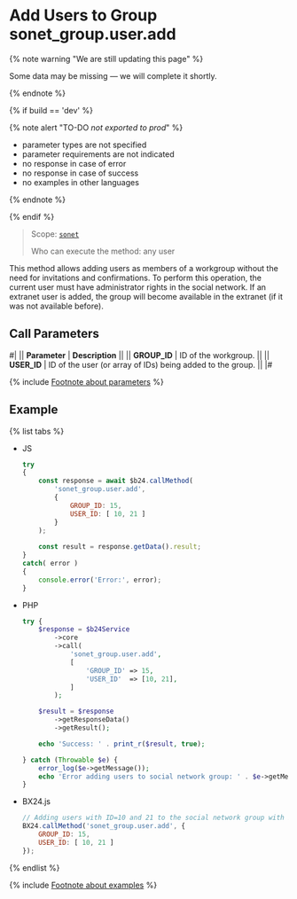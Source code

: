 # Add Users to Group sonet_group.user.add

{% note warning "We are still updating this page" %}

Some data may be missing — we will complete it shortly.

{% endnote %}

{% if build == 'dev' %}

{% note alert "TO-DO _not exported to prod_" %}

- parameter types are not specified
- parameter requirements are not indicated
- no response in case of error
- no response in case of success
- no examples in other languages

{% endnote %}

{% endif %}

> Scope: [`sonet`](../../scopes/permissions.md)
>
> Who can execute the method: any user

This method allows adding users as members of a workgroup without the need for invitations and confirmations. To perform this operation, the current user must have administrator rights in the social network. If an extranet user is added, the group will become available in the extranet (if it was not available before).

## Call Parameters

#|
|| **Parameter** | **Description** ||
|| **GROUP_ID** | ID of the workgroup. ||
|| **USER_ID** | ID of the user (or array of IDs) being added to the group. ||
|#

{% include [Footnote about parameters](../../../_includes/required.md) %}

## Example

{% list tabs %}

- JS

    ```js
    try
    {
    	const response = await $b24.callMethod(
    		'sonet_group.user.add',
    		{
    			GROUP_ID: 15,
    			USER_ID: [ 10, 21 ]
    		}
    	);
    	
    	const result = response.getData().result;
    }
    catch( error )
    {
    	console.error('Error:', error);
    }
    ```

- PHP

    ```php
    try {
        $response = $b24Service
            ->core
            ->call(
                'sonet_group.user.add',
                [
                    'GROUP_ID' => 15,
                    'USER_ID'  => [10, 21],
                ]
            );
    
        $result = $response
            ->getResponseData()
            ->getResult();
    
        echo 'Success: ' . print_r($result, true);
    
    } catch (Throwable $e) {
        error_log($e->getMessage());
        echo 'Error adding users to social network group: ' . $e->getMessage();
    }
    ```

- BX24.js

    ```js
    // Adding users with ID=10 and 21 to the social network group with ID=15
    BX24.callMethod('sonet_group.user.add', {
        GROUP_ID: 15,
        USER_ID: [ 10, 21 ]
    });
    ```

{% endlist %}

{% include [Footnote about examples](../../../_includes/examples.md) %}